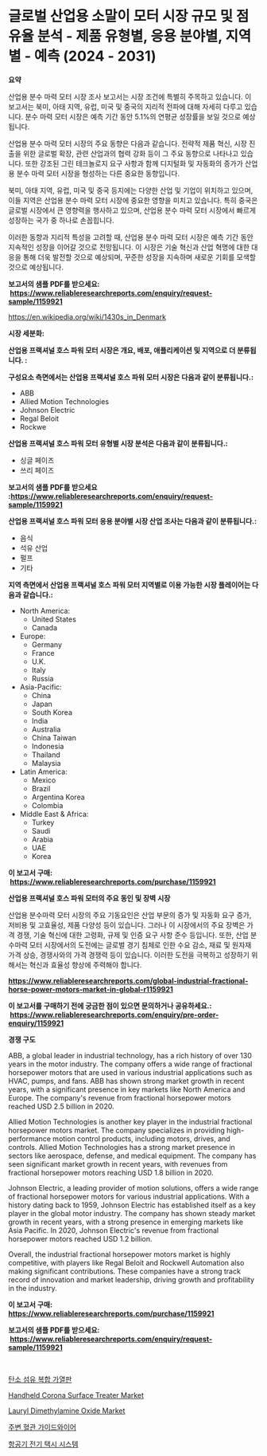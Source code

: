 <p><h1>글로벌 산업용 소말이 모터 시장 규모 및 점유율 분석 - 제품 유형별, 응용 분야별, 지역별 - 예측 (2024 - 2031)</h1></p><p><strong>요약</strong></p>
<p><p>산업용 분수 마력 모터 시장 조사 보고서는 시장 조건에 특별히 주목하고 있습니다. 이 보고서는 북미, 아태 지역, 유럽, 미국 및 중국의 지리적 전파에 대해 자세히 다루고 있습니다. 분수 마력 모터 시장은 예측 기간 동안 5.1%의 연평균 성장률을 보일 것으로 예상됩니다.</p><p>산업용 분수 마력 모터 시장의 주요 동향은 다음과 같습니다. 전략적 제품 혁신, 시장 진출을 위한 글로벌 확장, 관련 산업과의 협력 강화 등이 그 주요 동향으로 나타나고 있습니다. 또한 강조된 그린 테크놀로지 요구 사항과 함께 디지털화 및 자동화의 증가가 산업용 분수 마력 모터 시장을 형성하는 다른 중요한 동향입니다.</p><p>북미, 아태 지역, 유럽, 미국 및 중국 등지에는 다양한 산업 및 기업이 위치하고 있으며, 이들 지역은 산업용 분수 마력 모터 시장에 중요한 영향을 미치고 있습니다. 특히 중국은 글로벌 시장에서 큰 영향력을 행사하고 있으며, 산업용 분수 마력 모터 시장에서 빠르게 성장하는 국가 중 하나로 손꼽힙니다.</p><p>이러한 동향과 지리적 특성을 고려할 때, 산업용 분수 마력 모터 시장은 예측 기간 동안 지속적인 성장을 이어갈 것으로 전망됩니다. 이 시장은 기술 혁신과 산업 혁명에 대한 대응을 통해 더욱 발전할 것으로 예상되며, 꾸준한 성장을 지속하며 새로운 기회를 모색할 것으로 예상됩니다.</p></p>
<p><strong>보고서의 샘플 PDF를 받으세요: &nbsp;<a href="https://www.reliableresearchreports.com/enquiry/request-sample/1159921">https://www.reliableresearchreports.com/enquiry/request-sample/1159921</a></strong></p>
<p><a href="https://en.wikipedia.org/wiki/1430s_in_Denmark">https://en.wikipedia.org/wiki/1430s_in_Denmark</a></p>
<p><strong>시장 세분화:</strong></p>
<p><strong> 산업용 프랙셔널 호스 파워 모터 시장은 개요, 배포, 애플리케이션 및 지역으로 더 분류됩니다. :</strong></p>
<p><strong>구성요소 측면에서는 산업용 프랙셔널 호스 파워 모터 시장은 다음과 같이 분류됩니다.:</strong></p>
<p><ul><li>ABB</li><li>Allied Motion Technologies</li><li>Johnson Electric</li><li>Regal Beloit</li><li>Rockwe</li></ul></p>
<p><strong> 산업용 프랙셔널 호스 파워 모터 유형별 시장 분석은 다음과 같이 분류됩니다.:</strong></p>
<p><ul><li>싱글 페이즈</li><li>쓰리 페이즈</li></ul></p>
<p><strong>보고서의 샘플 PDF를 받으세요 :<a href="https://www.reliableresearchreports.com/enquiry/request-sample/1159921">https://www.reliableresearchreports.com/enquiry/request-sample/1159921</a></strong></p>
<p><strong> 산업용 프랙셔널 호스 파워 모터 응용 분야별 시장 산업 조사는 다음과 같이 분류됩니다.:</strong></p>
<p><ul><li>음식</li><li>석유 산업</li><li>펄프</li><li>기타</li></ul></p>
<p><strong>지역 측면에서 산업용 프랙셔널 호스 파워 모터 지역별로 이용 가능한 시장 플레이어는 다음과 같습니다.:</strong></p>
<p><ul>
    <li>
        North America:
        <ul>
            <li>United States</li>
            <li>Canada</li>
        </ul>
    </li>
    <li>
        Europe:
        <ul>
            <li>Germany</li>
            <li>France</li>
            <li>U.K.</li>
            <li>Italy</li>
            <li>Russia</li>
        </ul>
    </li>
    <li>
        Asia-Pacific:
        <ul>
            <li>China</li>
            <li>Japan</li>
            <li>South Korea</li>
            <li>India</li>
            <li>Australia</li>
            <li>China Taiwan</li>
            <li>Indonesia</li>
            <li>Thailand</li>
            <li>Malaysia</li>
        </ul>
    </li>
    <li>
        Latin America:
        <ul>
            <li>Mexico</li>
            <li>Brazil</li>
            <li>Argentina Korea</li>
            <li>Colombia</li>
        </ul>
    </li>
    <li>
        Middle East & Africa:
        <ul>
            <li>Turkey</li>
            <li>Saudi</li>
            <li>Arabia</li>
            <li>UAE</li>
            <li>Korea</li>
        </ul>
    </li>
    </ul></p>
<p><strong>이 보고서 구매: &nbsp;<a href="https://www.reliableresearchreports.com/purchase/1159921">https://www.reliableresearchreports.com/purchase/1159921</a></strong></p>
<p><strong>산업용 프랙셔널 호스 파워 모터의 주요 동인 및 장벽 시장</strong></p>
<p><p>산업용 분수마력 모터 시장의 주요 기동요인은 산업 부문의 증가 및 자동화 요구 증가, 저비용 및 고효율성, 제품 다양성 등이 있습니다. 그러나 이 시장에서의 주요 장벽은 가격 경쟁, 기술 혁신에 대한 고령화, 규제 및 인증 요구 사항 준수 등입니다. 또한, 산업 분수마력 모터 시장에서의 도전에는 글로벌 경기 침체로 인한 수요 감소, 재료 및 원자재 가격 상승, 경쟁사와의 가격 경쟁력 등이 있습니다. 이러한 도전을 극복하고 성장하기 위해서는 혁신과 효율성 향상에 주력해야 합니다.</p></p>
<p><strong><a href="https://www.reliableresearchreports.com/global-industrial-fractional-horse-power-motors-market-in-global-r1159921">https://www.reliableresearchreports.com/global-industrial-fractional-horse-power-motors-market-in-global-r1159921</a></strong></p>
<p><strong>이 보고서를 구매하기 전에 궁금한 점이 있으면 문의하거나 공유하세요.: &nbsp;<a href="https://www.reliableresearchreports.com/enquiry/pre-order-enquiry/1159921">https://www.reliableresearchreports.com/enquiry/pre-order-enquiry/1159921</a></strong></p>
<p><strong>경쟁 구도</strong></p>
<p><p>ABB, a global leader in industrial technology, has a rich history of over 130 years in the motor industry. The company offers a wide range of fractional horsepower motors that are used in various industrial applications such as HVAC, pumps, and fans. ABB has shown strong market growth in recent years, with a significant presence in key markets like North America and Europe. The company's revenue from fractional horsepower motors reached USD 2.5 billion in 2020.</p><p>Allied Motion Technologies is another key player in the industrial fractional horsepower motors market. The company specializes in providing high-performance motion control products, including motors, drives, and controls. Allied Motion Technologies has a strong market presence in sectors like aerospace, defense, and medical equipment. The company has seen significant market growth in recent years, with revenues from fractional horsepower motors reaching USD 1.8 billion in 2020.</p><p>Johnson Electric, a leading provider of motion solutions, offers a wide range of fractional horsepower motors for various industrial applications. With a history dating back to 1959, Johnson Electric has established itself as a key player in the global motor industry. The company has shown steady market growth in recent years, with a strong presence in emerging markets like Asia Pacific. In 2020, Johnson Electric's revenue from fractional horsepower motors reached USD 1.2 billion.</p><p>Overall, the industrial fractional horsepower motors market is highly competitive, with players like Regal Beloit and Rockwell Automation also making significant contributions. These companies have a strong track record of innovation and market leadership, driving growth and profitability in the industry.</p></p>
<p><strong>이 보고서 구매: &nbsp; <a href="https://www.reliableresearchreports.com/purchase/1159921">https://www.reliableresearchreports.com/purchase/1159921</a></strong></p>
<p><strong>보고서의 샘플 PDF를 받으세요: &nbsp;<a href="https://www.reliableresearchreports.com/enquiry/request-sample/1159921">https://www.reliableresearchreports.com/enquiry/request-sample/1159921</a></strong><strong></strong></p>
<p>&nbsp;</p>
<p><p><a href="https://github.com/laholand/Market-Research-Report-List-4/blob/main/4843304133930.md">탄소 섬유 복합 가열판</a></p><p><a href="https://issuu.com/reportprime-2/docs/handheld-corona-surface-treater-market-size-2030.p">Handheld Corona Surface Treater Market</a></p><p><a href="https://github.com/faniayasa/Market-Research-Report-List-1/blob/main/lauryl-dimethylamine-oxide-market.md">Lauryl Dimethylamine Oxide Market</a></p><p><a href="https://medium.com/@stanleylyittle554467/%EC%A3%BC%EB%B3%80-%ED%98%88%EA%B4%80-%EA%B0%80%EC%9D%B4%EB%93%9C%EC%99%80%EC%9D%B4%EC%96%B4-%EC%8B%9C%EC%9E%A5-%EA%B7%9C%EB%AA%A8-%EB%B0%8F-%EC%A0%90%EC%9C%A0%EC%9C%A8-%EB%B6%84%EC%84%9D-%EC%84%B1%EC%9E%A5-%ED%8A%B8%EB%A0%8C%EB%93%9C-%EB%B0%8F-%EC%98%88%EC%B8%A1-2024-2031-a9b2b269e397">주변 혈관 가이드와이어</a></p><p><a href="https://medium.com/@duniacuan221_84163/%ED%95%AD%EA%B3%B5%EA%B8%B0-%EC%A0%84%EA%B8%B0-%ED%83%9D%EC%8B%9C-%EC%8B%9C%EC%8A%A4%ED%85%9C-%EC%8B%9C%EC%9E%A5-%EC%A0%84%EB%A7%9D-%EC%99%84%EC%A0%84%ED%95%9C-%EC%82%B0%EC%97%85-%EB%B6%84%EC%84%9D-2024%EB%85%84%EB%B6%80%ED%84%B0-2031%EB%85%84%EA%B9%8C%EC%A7%80-b1a8c0d243a6">항공기 전기 택시 시스템</a></p></p>